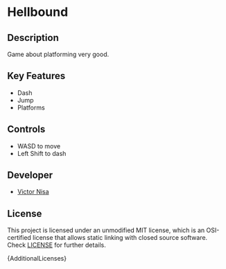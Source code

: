 # Hellbound

## Description

Game about platforming very good.

## Key Features

 - Dash
 - Jump
 - Platforms
 
## Controls

 - WASD to move
 - Left Shift to dash

## Developer

 - [Victor Nisa](https://github.com/VictorNisa)

## License

This project is licensed under an unmodified MIT license, which is an OSI-certified license that allows static linking with closed source software. Check [LICENSE](LICENSE) for further details.

{AdditionalLicenses}

